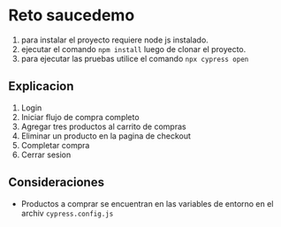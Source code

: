 # Reto saucedemo
1. para instalar el proyecto requiere node js instalado.  
2. ejecutar el comando `npm install` luego de clonar el proyecto.  
3. para ejecutar las pruebas utilice el comando `npx cypress open`

## Explicacion
1. Login
2. Iniciar flujo de compra completo
3. Agregar tres productos al carrito de compras
4. Eliminar un producto en la pagina de checkout
5. Completar compra
6. Cerrar sesion

## Consideraciones
* Productos a comprar se encuentran en las variables de entorno en el archiv `cypress.config.js`